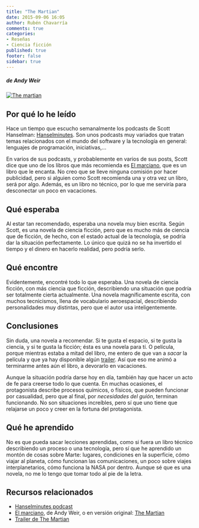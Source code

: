 ```yaml
---
title: "The Martian"
date: 2015-09-06 16:05
author: Rubén Chavarría
comments: true
categories: 
- Reseñas
- Ciencia ficción
published: true
footer: false
sidebar: true
---
```


##### de Andy Weir

[![The martian](https://www.rocketstem.org/wp-content/uploads/2015/10/The-Martian-Movie-Tie-In-edition-jacket_rgb.jpg)][2]

## Por qué lo he leído

Hace un tiempo que escucho semanalmente los podcasts de Scott Hanselman:
[Hanselminutes][1]. Son unos podcasts muy variados que tratan temas relacionados
con el mundo del software y la tecnología en general: lenguajes de programación,
iniciativas,...

En varios de sus podcasts, y probablemente en varios de sus posts, Scott dice
que uno de los libros que más recomienda es [El marciano][2], que es un libro
que le encanta. No creo que se lleve ninguna comisión por hacer publicidad,
pero si alguien como Scott recomienda una y otra vez un libro, será por algo.
Además, es un libro no técnico, por lo que me serviría para desconectar un poco
en vacaciones.

<!-- more -->

## Qué esperaba

Al estar tan recomendado, esperaba una novela muy bien escrita. Según Scott, es
una novela de ciencia ficción, pero que es mucho más de ciencia que de ficción,
de hecho, con el estado actual de la tecnología, se podría dar la situación
perfectamente. Lo único que quizá no se ha invertido el tiempo y el dinero en
hacerlo realidad, pero podría serlo.

## Qué encontre

Evidentemente, encontré todo lo que esperaba. Una novela de ciencia ficción, con
más ciencia que ficción, describiendo una situación que podría ser totalmente
cierta actualmente. Una novela magníficamente escrita, con muchos tecnicismos,
llena de vocabulario aeroespacial, describiendo personalidades muy distintas,
pero que el autor usa inteligentemente.

## Conclusiones

Sin duda, una novela a recomendar. Si te gusta el espacio, si te gusta la ciencia,
y si te gusta la ficción; ésta es una novela para tí. O película, porque mientras
estaba a mitad del libro, me entero de que van a *sacar* la película y que ya hay
disponible algún [trailer][4]. Así que eso me animó a terminarme antes aún el
libro, a devorarlo en vacaciones.

Aunque la situación podría darse hoy en día, también hay que hacer un acto de fe
para creerse todo lo que cuenta. En muchas ocasiones, el protagonista describe
procesos químicos, o físicos, que pueden funcionar por casualidad, pero que al
final, por *necesidades del guión*, terminan funcionando. No son situaciones
increíbles, pero sí que uno tiene que relajarse un poco y creer en la fortuna
del protagonista.

## Qué he aprendido

No es que pueda sacar lecciones aprendidas, como si fuera un libro técnico
describiendo un proceso o una tecnología, pero sí que he aprendido un montón
de cosas sobre Marte: lugares, condiciones en la superficie, cómo viajar al
planeta, cómo funcionan las comunicaciones, un poco sobre viajes
interplanetarios, cómo funciona la NASA por dentro. Aunque sé que es una novela,
no me lo tengo que tomar todo al pie de la letra.

## Recursos relacionados

- [Hanselminutes podcast][1]
- [El marciano][2], de Andy Weir, o en versión original: [The Martian][3]
- [Trailer de The Martian][4]

[1]: http://www.hanselminutes.com/
[2]: https://amzn.to/2CyGlBt
[3]: http://www.amazon.com/The-Martian-Novel-Andy-Weir-ebook/dp/B00EMXBDMA
[4]: https://www.youtube.com/watch?v=ej3ioOneTy8
